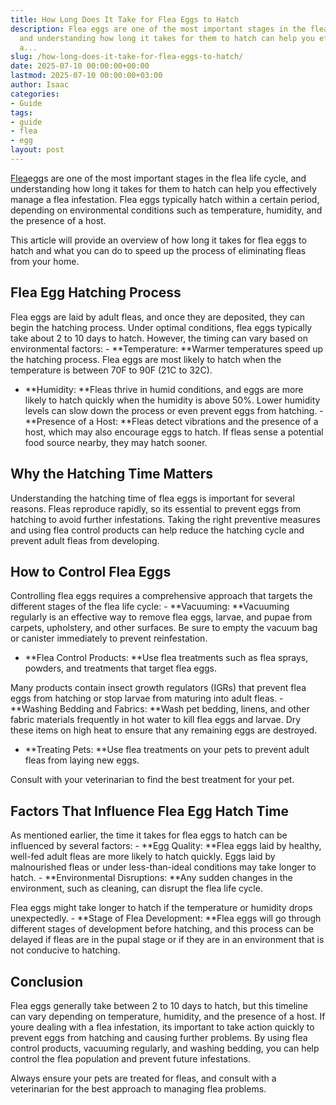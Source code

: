 ```yaml
---
title: How Long Does It Take for Flea Eggs to Hatch
description: Flea eggs are one of the most important stages in the flea life cycle,
  and understanding how long it takes for them to hatch can help you effectively manage
  a...
slug: /how-long-does-it-take-for-flea-eggs-to-hatch/
date: 2025-07-10 00:00:00+00:00
lastmod: 2025-07-10 00:00:00+03:00
author: Isaac
categories:
- Guide
tags:
- guide
- flea
- egg
layout: post
---
```

[Flea](https://pestpolicy.com/are-fleas-attracted-to-heat/)eggs are one of the most important stages in the flea life cycle, and understanding how long it takes for them to hatch can help you effectively manage a flea infestation. Flea eggs typically hatch within a certain period, depending on environmental conditions such as temperature, humidity, and the presence of a host.

This article will provide an overview of how long it takes for flea eggs to hatch and what you can do to speed up the process of eliminating fleas from your home.

##  Flea Egg Hatching Process

Flea eggs are laid by adult fleas, and once they are deposited, they can begin the hatching process. Under optimal conditions, flea eggs typically take about 2 to 10 days to hatch. However, the timing can vary based on environmental factors: - **Temperature: **Warmer temperatures speed up the hatching process. Flea eggs are most likely to hatch when the temperature is between 70F to 90F (21C to 32C).

- **Humidity: **Fleas thrive in humid conditions, and eggs are more likely to hatch quickly when the humidity is above 50%. Lower humidity levels can slow down the process or even prevent eggs from hatching. - **Presence of a Host: **Fleas detect vibrations and the presence of a host, which may also encourage eggs to hatch. If fleas sense a potential food source nearby, they may hatch sooner.

##  Why the Hatching Time Matters

Understanding the hatching time of flea eggs is important for several reasons. Fleas reproduce rapidly, so its essential to prevent eggs from hatching to avoid further infestations. Taking the right preventive measures and using flea control products can help reduce the hatching cycle and prevent adult fleas from developing.

##  How to Control Flea Eggs

Controlling flea eggs requires a comprehensive approach that targets the different stages of the flea life cycle: - **Vacuuming: **Vacuuming regularly is an effective way to remove flea eggs, larvae, and pupae from carpets, upholstery, and other surfaces. Be sure to empty the vacuum bag or canister immediately to prevent reinfestation.

- **Flea Control Products: **Use flea treatments such as flea sprays, powders, and treatments that target flea eggs.

Many products contain insect growth regulators (IGRs) that prevent flea eggs from hatching or stop larvae from maturing into adult fleas. - **Washing Bedding and Fabrics: **Wash pet bedding, linens, and other fabric materials frequently in hot water to kill flea eggs and larvae. Dry these items on high heat to ensure that any remaining eggs are destroyed.

- **Treating Pets: **Use flea treatments on your pets to prevent adult fleas from laying new eggs.

Consult with your veterinarian to find the best treatment for your pet.

##  Factors That Influence Flea Egg Hatch Time

As mentioned earlier, the time it takes for flea eggs to hatch can be influenced by several factors: - **Egg Quality: **Flea eggs laid by healthy, well-fed adult fleas are more likely to hatch quickly. Eggs laid by malnourished fleas or under less-than-ideal conditions may take longer to hatch. - **Environmental Disruptions: **Any sudden changes in the environment, such as cleaning, can disrupt the flea life cycle.

Flea eggs might take longer to hatch if the temperature or humidity drops unexpectedly. - **Stage of Flea Development: **Flea eggs will go through different stages of development before hatching, and this process can be delayed if fleas are in the pupal stage or if they are in an environment that is not conducive to hatching.

##  Conclusion

Flea eggs generally take between 2 to 10 days to hatch, but this timeline can vary depending on temperature, humidity, and the presence of a host. If youre dealing with a flea infestation, its important to take action quickly to prevent eggs from hatching and causing further problems. By using flea control products, vacuuming regularly, and washing bedding, you can help control the flea population and prevent future infestations.

Always ensure your pets are treated for fleas, and consult with a veterinarian for the best approach to managing flea problems.